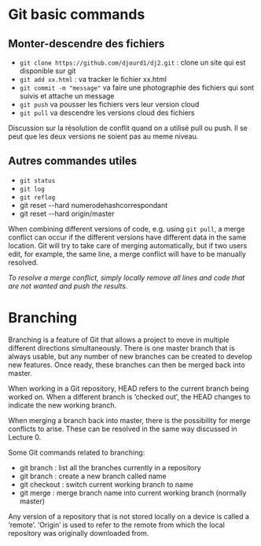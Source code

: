 # Git basic commands

## Monter-descendre des fichiers

+ `git clone https://github.com/djourd1/dj2.git`  : clone un site qui est disponible sur git
+ `git add xx.html`  : va tracker le fichier xx.html
+ `git commit -m "message"` va faire une photographie des fichiers qui sont suivis et attache un message
+ `git push`   va pousser les fichiers vers leur version cloud
+ `git pull`   va descendre les versions cloud des fichiers

Discussion sur la résolution de conflit quand on a utilisé pull ou push. Il se peut que les deux versions ne soient pas au meme niveau.



## Autres commandes utiles

+ `git status`
+ `git log`
+ `git reflog`
+ git reset --hard numerodehashcorrespondant
+ git reset --hard origin/master

When combining different versions of code, e.g. using `git pull`, a merge conflict can occur if the different versions have different data in the same location. Git will try to take care of merging automatically, but if two users edit, for example, the same line, a merge conflict will have to be manually resolved.

*To resolve a merge conflict, simply locally remove all lines and code that are not wanted and push the results.*

# Branching

Branching is a feature of Git that allows a project to move in multiple different directions simultaneously. There is one master branch that is always usable, but any number of new branches can be created to develop new features. Once ready, these branches can then be merged back into master.

When working in a Git repository, HEAD refers to the current branch being worked on. When a different branch is ‘checked out’, the HEAD changes to indicate the new working branch.

When merging a branch back into master, there is the possibility for merge conflicts to arise. These can be resolved in the same way discussed in Lecture 0.

Some Git commands related to branching:

+   git branch : list all the branches currently in a repository
+   git branch <name> : create a new branch called name
+    git checkout <name> : switch current working branch to name
+    git merge <name> : merge branch name into current working branch (normally master)

Any version of a repository that is not stored locally on a device is called a ‘remote’. ‘Origin’ is used to refer to the remote from which the local repository was originally downloaded from.